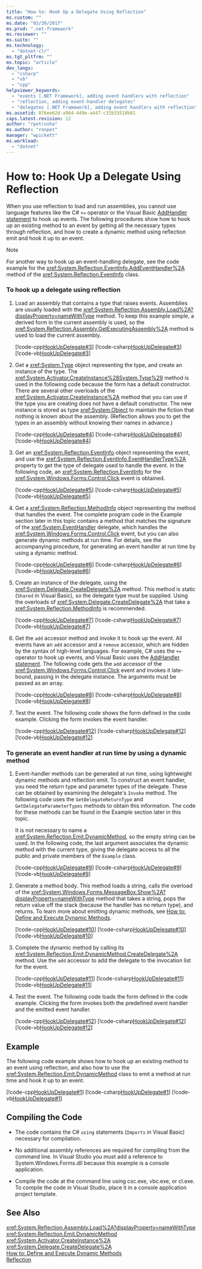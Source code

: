 ```yaml
---
title: "How to: Hook Up a Delegate Using Reflection"
ms.custom: ""
ms.date: "03/30/2017"
ms.prod: ".net-framework"
ms.reviewer: ""
ms.suite: ""
ms.technology: 
  - "dotnet-clr"
ms.tgt_pltfrm: ""
ms.topic: "article"
dev_langs: 
  - "csharp"
  - "vb"
  - "cpp"
helpviewer_keywords: 
  - "events [.NET Framework], adding event handlers with reflection"
  - "reflection, adding event-handler delegates"
  - "delegates [.NET Framework], adding event handlers with reflection"
ms.assetid: 076ee62d-a964-449e-a447-c31b33518b81
caps.latest.revision: 12
author: "rpetrusha"
ms.author: "ronpet"
manager: "wpickett"
ms.workload: 
  - "dotnet"
---
```

# How to: Hook Up a Delegate Using Reflection
When you use reflection to load and run assemblies, you cannot use language features like the C# `+=` operator or the Visual Basic [AddHandler statement](~/docs/visual-basic/language-reference/statements/addhandler-statement.md) to hook up events. The following procedures show how to hook up an existing method to an event by getting all the necessary types through reflection, and how to create a dynamic method using reflection emit and hook it up to an event.  
  
> [!NOTE]
>  For another way to hook up an event-handling delegate, see the code example for the <xref:System.Reflection.EventInfo.AddEventHandler%2A> method of the <xref:System.Reflection.EventInfo> class.  
  
### To hook up a delegate using reflection  
  
1. Load an assembly that contains a type that raises events. Assemblies are usually loaded with the <xref:System.Reflection.Assembly.Load%2A?displayProperty=nameWithType> method. To keep this example simple, a derived form in the current assembly is used, so the <xref:System.Reflection.Assembly.GetExecutingAssembly%2A> method is used to load the current assembly.  
  
    [!code-cpp[HookUpDelegate#3](../../../samples/snippets/cpp/VS_Snippets_CLR/HookUpDelegate/cpp/source.cpp#3)]
    [!code-csharp[HookUpDelegate#3](../../../samples/snippets/csharp/VS_Snippets_CLR/HookUpDelegate/cs/source.cs#3)]
    [!code-vb[HookUpDelegate#3](../../../samples/snippets/visualbasic/VS_Snippets_CLR/HookUpDelegate/vb/source.vb#3)]  
  
2. Get a <xref:System.Type> object representing the type, and create an instance of the type. The <xref:System.Activator.CreateInstance%28System.Type%29> method is used in the following code because the form has a default constructor. There are several other overloads of the <xref:System.Activator.CreateInstance%2A> method that you can use if the type you are creating does not have a default constructor. The new instance is stored as type <xref:System.Object> to maintain the fiction that nothing is known about the assembly. (Reflection allows you to get the types in an assembly without knowing their names in advance.)  
  
    [!code-cpp[HookUpDelegate#4](../../../samples/snippets/cpp/VS_Snippets_CLR/HookUpDelegate/cpp/source.cpp#4)]
    [!code-csharp[HookUpDelegate#4](../../../samples/snippets/csharp/VS_Snippets_CLR/HookUpDelegate/cs/source.cs#4)]
    [!code-vb[HookUpDelegate#4](../../../samples/snippets/visualbasic/VS_Snippets_CLR/HookUpDelegate/vb/source.vb#4)]  
  
3. Get an <xref:System.Reflection.EventInfo> object representing the event, and use the <xref:System.Reflection.EventInfo.EventHandlerType%2A> property to get the type of delegate used to handle the event. In the following code, an <xref:System.Reflection.EventInfo> for the <xref:System.Windows.Forms.Control.Click> event is obtained.  
  
    [!code-cpp[HookUpDelegate#5](../../../samples/snippets/cpp/VS_Snippets_CLR/HookUpDelegate/cpp/source.cpp#5)]
    [!code-csharp[HookUpDelegate#5](../../../samples/snippets/csharp/VS_Snippets_CLR/HookUpDelegate/cs/source.cs#5)]
    [!code-vb[HookUpDelegate#5](../../../samples/snippets/visualbasic/VS_Snippets_CLR/HookUpDelegate/vb/source.vb#5)]  
  
4. Get a <xref:System.Reflection.MethodInfo> object representing the method that handles the event. The complete program code in the Example section later in this topic contains a method that matches the signature of the <xref:System.EventHandler> delegate, which handles the <xref:System.Windows.Forms.Control.Click> event, but you can also generate dynamic methods at run time. For details, see the accompanying procedure, for generating an event handler at run time by using a dynamic method.  
  
    [!code-cpp[HookUpDelegate#6](../../../samples/snippets/cpp/VS_Snippets_CLR/HookUpDelegate/cpp/source.cpp#6)]
    [!code-csharp[HookUpDelegate#6](../../../samples/snippets/csharp/VS_Snippets_CLR/HookUpDelegate/cs/source.cs#6)]
    [!code-vb[HookUpDelegate#6](../../../samples/snippets/visualbasic/VS_Snippets_CLR/HookUpDelegate/vb/source.vb#6)]  
  
5. Create an instance of the delegate, using the <xref:System.Delegate.CreateDelegate%2A> method. This method is static (`Shared` in Visual Basic), so the delegate type must be supplied. Using the overloads of <xref:System.Delegate.CreateDelegate%2A> that take a <xref:System.Reflection.MethodInfo> is recommended.  
  
    [!code-cpp[HookUpDelegate#7](../../../samples/snippets/cpp/VS_Snippets_CLR/HookUpDelegate/cpp/source.cpp#7)]
    [!code-csharp[HookUpDelegate#7](../../../samples/snippets/csharp/VS_Snippets_CLR/HookUpDelegate/cs/source.cs#7)]
    [!code-vb[HookUpDelegate#7](../../../samples/snippets/visualbasic/VS_Snippets_CLR/HookUpDelegate/vb/source.vb#7)]  
  
6. Get the `add` accessor method and invoke it to hook up the event. All events have an `add` accessor and a `remove` accessor, which are hidden by the syntax of high-level languages. For example, C# uses the `+=` operator to hook up events, and Visual Basic uses the [AddHandler statement](~/docs/visual-basic/language-reference/statements/addhandler-statement.md). The following code gets the `add` accessor of the <xref:System.Windows.Forms.Control.Click> event and invokes it late-bound, passing in the delegate instance. The arguments must be passed as an array.  
  
    [!code-cpp[HookUpDelegate#8](../../../samples/snippets/cpp/VS_Snippets_CLR/HookUpDelegate/cpp/source.cpp#8)]
    [!code-csharp[HookUpDelegate#8](../../../samples/snippets/csharp/VS_Snippets_CLR/HookUpDelegate/cs/source.cs#8)]
    [!code-vb[HookUpDelegate#8](../../../samples/snippets/visualbasic/VS_Snippets_CLR/HookUpDelegate/vb/source.vb#8)]  
  
7. Test the event. The following code shows the form defined in the code example. Clicking the form invokes the event handler.  
  
    [!code-cpp[HookUpDelegate#12](../../../samples/snippets/cpp/VS_Snippets_CLR/HookUpDelegate/cpp/source.cpp#12)]
    [!code-csharp[HookUpDelegate#12](../../../samples/snippets/csharp/VS_Snippets_CLR/HookUpDelegate/cs/source.cs#12)]
    [!code-vb[HookUpDelegate#12](../../../samples/snippets/visualbasic/VS_Snippets_CLR/HookUpDelegate/vb/source.vb#12)]  
  
<a name="procedureSection1"></a>   
### To generate an event handler at run time by using a dynamic method  
  
1. Event-handler methods can be generated at run time, using lightweight dynamic methods and reflection emit. To construct an event handler, you need the return type and parameter types of the delegate. These can be obtained by examining the delegate's `Invoke` method. The following code uses the `GetDelegateReturnType` and `GetDelegateParameterTypes` methods to obtain this information. The code for these methods can be found in the Example section later in this topic.  
  
    It is not necessary to name a <xref:System.Reflection.Emit.DynamicMethod>, so the empty string can be used. In the following code, the last argument associates the dynamic method with the current type, giving the delegate access to all the public and private members of the `Example` class.  
  
    [!code-cpp[HookUpDelegate#9](../../../samples/snippets/cpp/VS_Snippets_CLR/HookUpDelegate/cpp/source.cpp#9)]
    [!code-csharp[HookUpDelegate#9](../../../samples/snippets/csharp/VS_Snippets_CLR/HookUpDelegate/cs/source.cs#9)]
    [!code-vb[HookUpDelegate#9](../../../samples/snippets/visualbasic/VS_Snippets_CLR/HookUpDelegate/vb/source.vb#9)]  
  
2. Generate a method body. This method loads a string, calls the overload of the <xref:System.Windows.Forms.MessageBox.Show%2A?displayProperty=nameWithType> method that takes a string, pops the return value off the stack (because the handler has no return type), and returns. To learn more about emitting dynamic methods, see [How to: Define and Execute Dynamic Methods](../../../docs/framework/reflection-and-codedom/how-to-define-and-execute-dynamic-methods.md).  
  
    [!code-cpp[HookUpDelegate#10](../../../samples/snippets/cpp/VS_Snippets_CLR/HookUpDelegate/cpp/source.cpp#10)]
    [!code-csharp[HookUpDelegate#10](../../../samples/snippets/csharp/VS_Snippets_CLR/HookUpDelegate/cs/source.cs#10)]
    [!code-vb[HookUpDelegate#10](../../../samples/snippets/visualbasic/VS_Snippets_CLR/HookUpDelegate/vb/source.vb#10)]  
  
3. Complete the dynamic method by calling its <xref:System.Reflection.Emit.DynamicMethod.CreateDelegate%2A> method. Use the `add` accessor to add the delegate to the invocation list for the event.  
  
    [!code-cpp[HookUpDelegate#11](../../../samples/snippets/cpp/VS_Snippets_CLR/HookUpDelegate/cpp/source.cpp#11)]
    [!code-csharp[HookUpDelegate#11](../../../samples/snippets/csharp/VS_Snippets_CLR/HookUpDelegate/cs/source.cs#11)]
    [!code-vb[HookUpDelegate#11](../../../samples/snippets/visualbasic/VS_Snippets_CLR/HookUpDelegate/vb/source.vb#11)]  
  
4. Test the event. The following code loads the form defined in the code example. Clicking the form invokes both the predefined event handler and the emitted event handler.  
  
    [!code-cpp[HookUpDelegate#12](../../../samples/snippets/cpp/VS_Snippets_CLR/HookUpDelegate/cpp/source.cpp#12)]
    [!code-csharp[HookUpDelegate#12](../../../samples/snippets/csharp/VS_Snippets_CLR/HookUpDelegate/cs/source.cs#12)]
    [!code-vb[HookUpDelegate#12](../../../samples/snippets/visualbasic/VS_Snippets_CLR/HookUpDelegate/vb/source.vb#12)]  
  
## Example  
 The following code example shows how to hook up an existing method to an event using reflection, and also how to use the <xref:System.Reflection.Emit.DynamicMethod> class to emit a method at run time and hook it up to an event.  
  
 [!code-cpp[HookUpDelegate#1](../../../samples/snippets/cpp/VS_Snippets_CLR/HookUpDelegate/cpp/source.cpp#1)]
 [!code-csharp[HookUpDelegate#1](../../../samples/snippets/csharp/VS_Snippets_CLR/HookUpDelegate/cs/source.cs#1)]
 [!code-vb[HookUpDelegate#1](../../../samples/snippets/visualbasic/VS_Snippets_CLR/HookUpDelegate/vb/source.vb#1)]  
  
## Compiling the Code  
  
-   The code contains the C# `using` statements (`Imports` in Visual Basic) necessary for compilation.  
  
-   No additional assembly references are required for compiling from the command line. In Visual Studio you must add a reference to System.Windows.Forms.dll because this example is a console application.  
  
-   Compile the code at the command line using csc.exe, vbc.exe, or cl.exe. To compile the code in Visual Studio, place it in a console application project template.  
  
## See Also  
 <xref:System.Reflection.Assembly.Load%2A?displayProperty=nameWithType>  
 <xref:System.Reflection.Emit.DynamicMethod>  
 <xref:System.Activator.CreateInstance%2A>  
 <xref:System.Delegate.CreateDelegate%2A>  
 [How to: Define and Execute Dynamic Methods](../../../docs/framework/reflection-and-codedom/how-to-define-and-execute-dynamic-methods.md)  
 [Reflection](../../../docs/framework/reflection-and-codedom/reflection.md)
